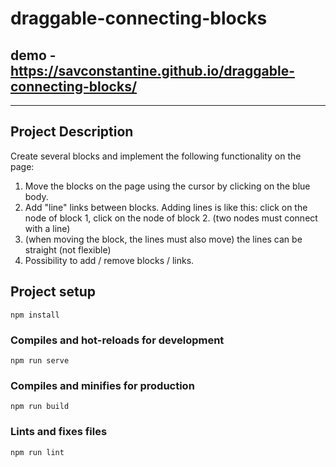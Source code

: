 # draggable-connecting-blocks

## demo - https://savconstantine.github.io/draggable-connecting-blocks/

-------

## Project Description

Create several blocks and implement the following functionality on the page:

1. Move the blocks on the page using the cursor by clicking on the blue body.
2. Add "line" links between blocks. Adding lines is like this: click on the node of block 1, click on the node of block 2. (two nodes must connect with a line)
3. (when moving the block, the lines must also move) the lines can be straight (not flexible)
4. Possibility to add / remove blocks / links.  


## Project setup
```
npm install
```

### Compiles and hot-reloads for development
```
npm run serve
```

### Compiles and minifies for production
```
npm run build
```

### Lints and fixes files
```
npm run lint
```
